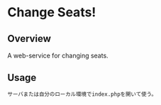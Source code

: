 # Change Seats!

## Overview

A web-service for changing seats.

## Usage

```bash
サーバまたは自分のローカル環境でindex.phpを開いて使う。
```